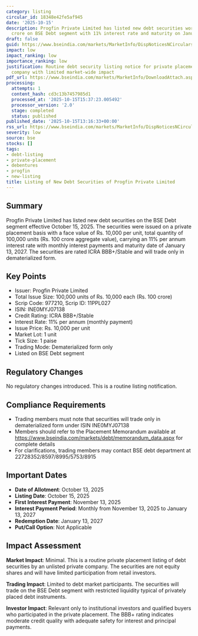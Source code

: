 ```yaml
---
category: listing
circular_id: 18348e42fe5af945
date: '2025-10-15'
description: Progfin Private Limited has listed new debt securities worth Rs. 100
  crore on BSE Debt segment with 11% interest rate and maturity on January 13, 2027.
draft: false
guid: https://www.bseindia.com/markets/MarketInfo/DispNoticesNCirculars.aspx?Noticeid={1F0AA903-C9BD-4252-AF62-0E158661A6CE}&noticeno=20251015-29&dt=10/15/2025&icount=29&totcount=48&flag=0
impact: low
impact_ranking: low
importance_ranking: low
justification: Routine debt security listing notice for private placement by unlisted
  company with limited market-wide impact
pdf_url: https://www.bseindia.com/markets/MarketInfo/DownloadAttach.aspx?id=20251015-29&attachedId=
processing:
  attempts: 1
  content_hash: cd3c13b7457985d1
  processed_at: '2025-10-15T15:37:23.005492'
  processor_version: '2.0'
  stage: completed
  status: published
published_date: '2025-10-15T13:16:33+00:00'
rss_url: https://www.bseindia.com/markets/MarketInfo/DispNoticesNCirculars.aspx?Noticeid={1F0AA903-C9BD-4252-AF62-0E158661A6CE}&noticeno=20251015-29&dt=10/15/2025&icount=29&totcount=48&flag=0
severity: low
source: bse
stocks: []
tags:
- debt-listing
- private-placement
- debentures
- progfin
- new-listing
title: Listing of New Debt Securities of Progfin Private Limited
---
```


## Summary

Progfin Private Limited has listed new debt securities on the BSE Debt segment effective October 15, 2025. The securities were issued on a private placement basis with a face value of Rs. 10,000 per unit, total quantity of 100,000 units (Rs. 100 crore aggregate value), carrying an 11% per annum interest rate with monthly interest payments and maturity date of January 13, 2027. The securities are rated ICRA BBB+/Stable and will trade only in dematerialized form.

## Key Points

- Issuer: Progfin Private Limited
- Total Issue Size: 100,000 units of Rs. 10,000 each (Rs. 100 crore)
- Scrip Code: 977210, Scrip ID: 11PPL027
- ISIN: INE0MYJ07138
- Credit Rating: ICRA BBB+/Stable
- Interest Rate: 11% per annum (monthly payment)
- Issue Price: Rs. 10,000 per unit
- Market Lot: 1 unit
- Tick Size: 1 paise
- Trading Mode: Dematerialized form only
- Listed on BSE Debt segment

## Regulatory Changes

No regulatory changes introduced. This is a routine listing notification.

## Compliance Requirements

- Trading members must note that securities will trade only in dematerialized form under ISIN INE0MYJ07138
- Members should refer to the Placement Memorandum available at https://www.bseindia.com/markets/debt/memorandum_data.aspx for complete details
- For clarifications, trading members may contact BSE debt department at 22728352/8597/8995/5753/8915

## Important Dates

- **Date of Allotment**: October 13, 2025
- **Listing Date**: October 15, 2025
- **First Interest Payment**: November 13, 2025
- **Interest Payment Period**: Monthly from November 13, 2025 to January 13, 2027
- **Redemption Date**: January 13, 2027
- **Put/Call Option**: Not Applicable

## Impact Assessment

**Market Impact**: Minimal. This is a routine private placement listing of debt securities by an unlisted private company. The securities are not equity shares and will have limited participation from retail investors.

**Trading Impact**: Limited to debt market participants. The securities will trade on the BSE Debt segment with restricted liquidity typical of privately placed debt instruments.

**Investor Impact**: Relevant only to institutional investors and qualified buyers who participated in the private placement. The BBB+ rating indicates moderate credit quality with adequate safety for interest and principal payments.